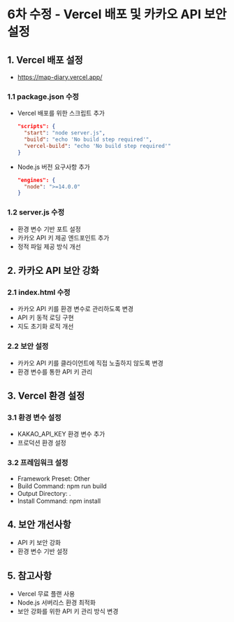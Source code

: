 # 6차 수정 - Vercel 배포 및 카카오 API 보안 설정

## 1. Vercel 배포 설정
- https://map-diary.vercel.app/

### 1.1 package.json 수정
- Vercel 배포를 위한 스크립트 추가
  ```json
  "scripts": {
    "start": "node server.js",
    "build": "echo 'No build step required'",
    "vercel-build": "echo 'No build step required'"
  }
  ```
- Node.js 버전 요구사항 추가
  ```json
  "engines": {
    "node": ">=14.0.0"
  }
  ```

### 1.2 server.js 수정
- 환경 변수 기반 포트 설정
- 카카오 API 키 제공 엔드포인트 추가
- 정적 파일 제공 방식 개선

## 2. 카카오 API 보안 강화

### 2.1 index.html 수정
- 카카오 API 키를 환경 변수로 관리하도록 변경
- API 키 동적 로딩 구현
- 지도 초기화 로직 개선

### 2.2 보안 설정
- 카카오 API 키를 클라이언트에 직접 노출하지 않도록 변경
- 환경 변수를 통한 API 키 관리

## 3. Vercel 환경 설정

### 3.1 환경 변수 설정
- KAKAO_API_KEY 환경 변수 추가
- 프로덕션 환경 설정

### 3.2 프레임워크 설정
- Framework Preset: Other
- Build Command: npm run build
- Output Directory: .
- Install Command: npm install

## 4. 보안 개선사항
- API 키 보안 강화
- 환경 변수 기반 설정

## 5. 참고사항
- Vercel 무료 플랜 사용
- Node.js 서버리스 환경 최적화
- 보안 강화를 위한 API 키 관리 방식 변경 